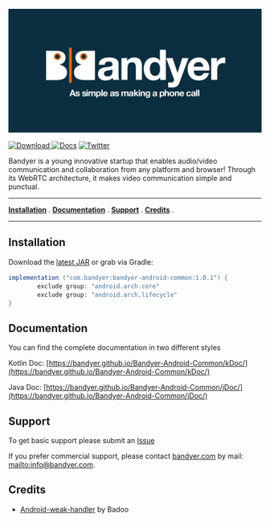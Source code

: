 <p align="center">
<img src="img/bandyer.jpg" alt="Bandyer" title="Bandyer" />
</p>


[ ![Download](https://api.bintray.com/packages/bandyer/Communication/Android-Common/images/download.svg) ](https://bintray.com/bandyer/Communication/Android-Common/_latestVersion)[![Docs](https://img.shields.io/badge/docs-current-brightgreen.svg)](https://bandyer.github.io/Bandyer-Android-Common/kDoc)
[![Twitter](https://img.shields.io/twitter/url/http/shields.io.svg?style=social&logo=twitter)](https://twitter.com/intent/follow?screen_name=bandyersrl)


Bandyer is a young innovative startup that enables audio/video communication and collaboration from any platform and browser! Through its WebRTC architecture, it makes video communication simple and punctual. 

---


**[Installation](#installation)** .
**[Documentation](#documentation)** .
**[Support](#support)** .
**[Credits](#credits)** .

---

## Installation

Download the [latest JAR](https://bintray.com/bandyer/Communication/Android-Common) or grab via Gradle:

```groovy
implementation ("com.bandyer:bandyer-android-common:1.0.1") {
        exclude group: "android.arch.core"
        exclude group: "android.arch.lifecycle"
}
```

## Documentation

You can find the complete documentation in two different styles

Kotlin Doc: [https://bandyer.github.io/Bandyer-Android-Common/kDoc/](https://bandyer.github.io/Bandyer-Android-Common/kDoc/)

Java Doc: [https://bandyer.github.io/Bandyer-Android-Common/jDoc/](https://bandyer.github.io/Bandyer-Android-Common/jDoc/)

## Support
To get basic support please submit an [Issue](https://github.com/Bandyer/Bandyer-Android-Common/issues) 

If you prefer commercial support, please contact [bandyer.com](https://bandyer.com) by mail: <mailto:info@bandyer.com>.


## Credits
- [Android-weak-handler](https://github.com/badoo/android-weak-handler) by Badoo
